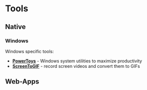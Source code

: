 # Tools

## Native

### Windows

Windows specific tools:

- **[PowerToys][1]** - Windows system utilities to maximize productivity
- **[ScreenToGIF][2]** - record screen videos and convert them to GIFs

## Web-Apps

  [1]: https://github.com/microsoft/PowerToys/releases/latest
  [2]: https://www.screentogif.com/